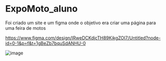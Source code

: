 # ExpoMoto_aluno
 
Foi criado um site e um figma onde o objetivo era criar uma página para uma feira de motos

https://www.figma.com/design/IRweDCKdjcTH89KikgZOI7/Untitled?node-id=0-1&p=f&t=1gBeZb7bquSdANHU-0




![image](https://github.com/user-attachments/assets/ea9b2529-de45-4db7-a1e1-5b8600131bc9)
